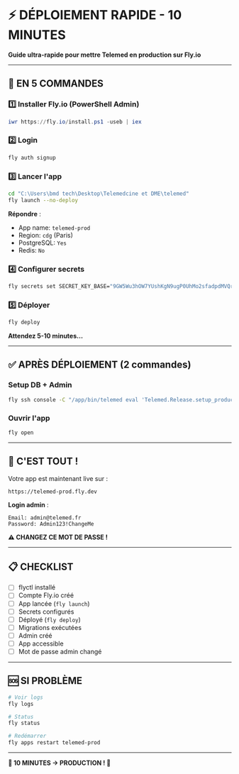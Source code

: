 # ⚡ DÉPLOIEMENT RAPIDE - 10 MINUTES

**Guide ultra-rapide pour mettre Telemed en production sur Fly.io**

---

## 🎯 EN 5 COMMANDES

### 1️⃣ Installer Fly.io (PowerShell Admin)

```powershell
iwr https://fly.io/install.ps1 -useb | iex
```

### 2️⃣ Login

```bash
fly auth signup
```

### 3️⃣ Lancer l'app

```bash
cd "C:\Users\bmd tech\Desktop\Telemedcine et DME\telemed"
fly launch --no-deploy
```

**Répondre** :
- App name: `telemed-prod`
- Region: `cdg` (Paris)
- PostgreSQL: `Yes`
- Redis: `No`

### 4️⃣ Configurer secrets

```bash
fly secrets set SECRET_KEY_BASE="9GW5Wu3hOW7YUshKgN9ugP0UhMo2sfadpdMVQrdQyXptNvq1wpKvY4R4Ak3xqDB9"
```

### 5️⃣ Déployer

```bash
fly deploy
```

**Attendez 5-10 minutes...**

---

## ✅ APRÈS DÉPLOIEMENT (2 commandes)

### Setup DB + Admin

```bash
fly ssh console -C "/app/bin/telemed eval 'Telemed.Release.setup_production'"
```

### Ouvrir l'app

```bash
fly open
```

---

## 🎉 C'EST TOUT !

Votre app est maintenant live sur :

```
https://telemed-prod.fly.dev
```

**Login admin** :
```
Email: admin@telemed.fr
Password: Admin123!ChangeMe
```

**⚠️ CHANGEZ CE MOT DE PASSE !**

---

## 📋 CHECKLIST

- [ ] flyctl installé
- [ ] Compte Fly.io créé
- [ ] App lancée (`fly launch`)
- [ ] Secrets configurés
- [ ] Déployé (`fly deploy`)
- [ ] Migrations exécutées
- [ ] Admin créé
- [ ] App accessible
- [ ] Mot de passe admin changé

---

## 🆘 SI PROBLÈME

```bash
# Voir logs
fly logs

# Status
fly status

# Redémarrer
fly apps restart telemed-prod
```

---

**🚀 10 MINUTES → PRODUCTION ! 🚀**

